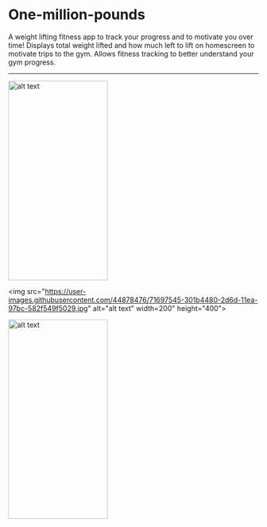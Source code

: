 # One-million-pounds

A weight lifting fitness app to track your progress and to motivate you over time! Displays total weight lifted and how much left to lift on homescreen to motivate trips to the gym. Allows fitness tracking to better understand your gym progress.

<hr />

<div>  
 <img src="https://user-images.githubusercontent.com/44878476/71697541-2e518100-2d6d-11ea-87d6-97bb3312959b.jpg" alt="alt text" width=200" height="400">

<img src="https://user-images.githubusercontent.com/44878476/71697545-301b4480-2d6d-11ea-97bc-582f549f5029.jpg" alt="alt text" width=200" height="400">
</div>
<div>
<img src="https://user-images.githubusercontent.com/44878476/71697552-34476200-2d6d-11ea-82bc-405bf6b15d89.jpg" alt="alt text" width=200" height="400">

</div>

